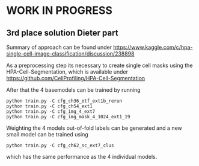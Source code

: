 # WORK IN PROGRESS


## 3rd place solution Dieter part

Summary of approach can be found under 
https://www.kaggle.com/c/hpa-single-cell-image-classification/discussion/238898


As a preprocessing step its necessary to create single cell masks using the HPA-Cell-Segmentation, which is available under https://github.com/CellProfiling/HPA-Cell-Segmentation

After that the 4 basemodels can be trained by running

```
python train.py -C cfg_ch36_otf_ext1b_rerun
python train.py -C cfg_ch54_ext1
python train.py -C cfg_img_4_ext7
python train.py -C cfg_img_mask_4_1024_ext1_19
```

Weighting the 4 models out-of-fold labels can be generated and a new small model can be trained using 

```
python train.py -C cfg_ch62_sc_ext7_clus
```

which has the same performance as the 4 individual models.

